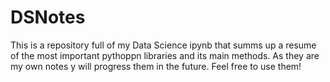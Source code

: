 # DSNotes
This is a repository full of my Data Science ipynb that summs up a resume of the most important pythoppn libraries and its main methods. As they are my own notes y will progress them in the future. Feel free to use them!
